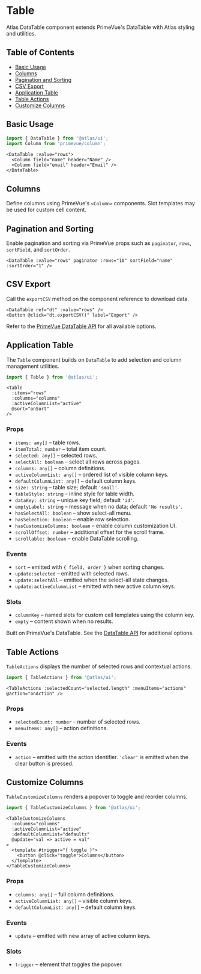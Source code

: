 # Table

Atlas DataTable component extends PrimeVue's DataTable with Atlas styling and utilities.

## Table of Contents
- [Basic Usage](#basic-usage)
- [Columns](#columns)
- [Pagination and Sorting](#pagination-and-sorting)
- [CSV Export](#csv-export)
- [Application Table](#application-table)
- [Table Actions](#table-actions)
- [Customize Columns](#customize-columns)

## Basic Usage
```ts
import { DataTable } from '@atlas/ui';
import Column from 'primevue/column';
```

```vue
<DataTable :value="rows">
  <Column field="name" header="Name" />
  <Column field="email" header="Email" />
</DataTable>
```

## Columns
Define columns using PrimeVue's `<Column>` components. Slot templates may be used for custom cell content.

## Pagination and Sorting
Enable pagination and sorting via PrimeVue props such as `paginator`, `rows`, `sortField`, and `sortOrder`.

```vue
<DataTable :value="rows" paginator :rows="10" sortField="name" :sortOrder="1" />
```

## CSV Export
Call the `exportCSV` method on the component reference to download data.

```vue
<DataTable ref="dt" :value="rows" />
<Button @click="dt.exportCSV()" label="Export" />
```

Refer to the [PrimeVue DataTable API](https://primevue.org/datatable/#api) for all available options.

## Application Table
The `Table` component builds on `DataTable` to add selection and column management utilities.

```ts
import { Table } from '@atlas/ui';
```

```vue
<Table
  :items="rows"
  :columns="columns"
  :activeColumnList="active"
  @sort="onSort"
/> 
```

### Props
- `items: any[]` – table rows.
- `itemTotal: number` – total item count.
- `selected: any[]` – selected rows.
- `selectAll: boolean` – select all rows across pages.
- `columns: any[]` – column definitions.
- `activeColumnList: any[]` – ordered list of visible column keys.
- `defaultColumnList: any[]` – default column keys.
- `size: string` – table size; default `'small'`.
- `tableStyle: string` – inline style for table width.
- `dataKey: string` – unique key field; default `'id'`.
- `emptyLabel: string` – message when no data; default `'No results'`.
- `hasSelectAll: boolean` – show select-all menu.
- `hasSelection: boolean` – enable row selection.
- `hasCustomizeColumns: boolean` – enable column customization UI.
- `scrollOffset: number` – additional offset for the scroll frame.
- `scrollable: boolean` – enable DataTable scrolling.

### Events
- `sort` – emitted with `{ field, order }` when sorting changes.
- `update:selected` – emitted with selected rows.
- `update:selectAll` – emitted when the select-all state changes.
- `update:activeColumnList` – emitted with new active column keys.

### Slots
- `columnKey` – named slots for custom cell templates using the column key.
- `empty` – content shown when no results.

Built on PrimeVue's DataTable. See the [DataTable API](https://primevue.org/datatable/#api) for additional options.

## Table Actions
`TableActions` displays the number of selected rows and contextual actions.

```ts
import { TableActions } from '@atlas/ui';
```

```vue
<TableActions :selectedCount="selected.length" :menuItems="actions" @action="onAction" />
```

### Props
- `selectedCount: number` – number of selected rows.
- `menuItems: any[]` – action definitions.

### Events
- `action` – emitted with the action identifier. `'clear'` is emitted when the clear button is pressed.

## Customize Columns
`TableCustomizeColumns` renders a popover to toggle and reorder columns.

```ts
import { TableCustomizeColumns } from '@atlas/ui';
```

```vue
<TableCustomizeColumns
  :columns="columns"
  :activeColumnList="active"
  :defaultColumnList="defaults"
  @update="val => active = val"
>
  <template #trigger="{ toggle }">
    <button @click="toggle">Columns</button>
  </template>
</TableCustomizeColumns>
```

### Props
- `columns: any[]` – full column definitions.
- `activeColumnList: any[]` – visible column keys.
- `defaultColumnList: any[]` – default column keys.

### Events
- `update` – emitted with new array of active column keys.

### Slots
- `trigger` – element that toggles the popover.
